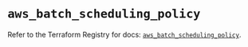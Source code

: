 # `aws_batch_scheduling_policy`

Refer to the Terraform Registry for docs: [`aws_batch_scheduling_policy`](https://registry.terraform.io/providers/hashicorp/aws/5.56.1/docs/resources/batch_scheduling_policy).
